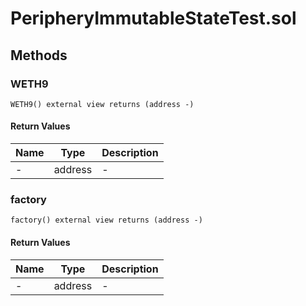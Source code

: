 
# PeripheryImmutableStateTest.sol

    

    
## Methods
### WETH9
```solidity
WETH9() external view returns (address -)
```

            

            
#### Return Values

| Name | Type | Description |
|---|---|---|
| - | address | - |

### factory
```solidity
factory() external view returns (address -)
```

            

            
#### Return Values

| Name | Type | Description |
|---|---|---|
| - | address | - |


